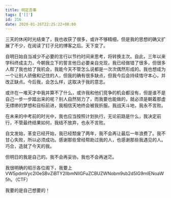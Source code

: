 ```yaml
---
title: 明定吾事
tags: ['[]']
id: 216
date: 2020-01-26T22:25:22+08:00
---
```



三天的休闲时光结束了，我也收获了很多，或许不够精细，但是我的思想的确又扩展了不少，在阅读了钉子兄的博客之后。天下变了。

自明日始自当减少不必要的言行以节约时间来思考，将转换主次。自此，三年以来学科终成主力，今朝我立下的誓言他日必要亲自兑现，我已经做错了很多，但很多人帮了我也给了我机会，我能今天不管怎么说都是一次次偶然形成的。我也想成为一个让别人骄傲和记住的人，但我的确有很多缺点，但我今后会持续恪守本心，并改正缺点。今后我，会怎么样，这取决于我的意志。

或许在一堆天才中我并算不了什么，或许我和他们竞争的机会都没有，但是谁不是自己一步一步踏出来的呢？别人自然努力了，而我要也能做的，就必须是朝着那虚无缥缈的梦想和目标前进，我相信天地终会被我折服。我战天斗地，我永不言败。

在未来的中考前的时光中，我也应当按照计划执行，无论前路是什么，我决定前行，不管最终结果如何，我结不放弃，也永不言败。

自文发始，革变已经开始，我已经颓废了两年，我不会再让最后一年浪费了。我不甘心失败，所以必须成功。感谢那些曾经帮助过我的人，也感谢那些我遇见的人。巧合，造就了今天的我。

但明日的我是自己的。我不会再妥协。我也不会再迷茫。

我很明确的昭示各位阁下，我要上VW5pdmVyc2l0eSBvZiBTY2llbmNlIGFuZCBUZWNobm9sb2d5IG9mIENoaW5h。（CTF）

我要的是自己想要的！
<!-- more -->
